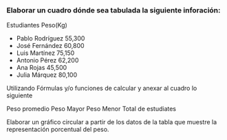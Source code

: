 ### Elaborar un cuadro dónde sea tabulada la siguiente inforación:

Estudiantes         Peso(Kg) 
* Pablo Rodríguez     55,300 
* José Fernández      60,800 
* Luis Martínez       75,150 
* Antonio Pérez       62,200 
* Ana Rojas           45,500
* Julia Márquez        80,100

Utilizando Fórmulas y/o funciones de calcular y anexar al cuadro lo siguiente

Peso promedio Peso Mayor Peso Menor Total de estudiates

Elaborar un gráfico circular a partir de los datos de la tabla que muestre la representación porcentual del peso.
